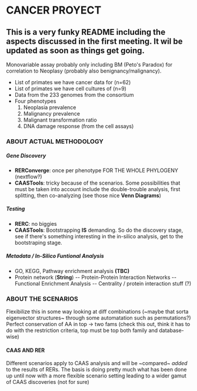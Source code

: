 # CANCER PROYECT

## This is a very funky README including the aspects discussed in the first meeting. It wil be updated as soon as things get going.
Monovariable assay probably only including BM (Peto's Paradox) for correlation to Neoplasy (probably also benignancy/malignancy).
- List of primates we have cancer data for (n=62)
- List of primates we have cell cultures of (n=9)
- Data from the 233 genomes from the consortium
- Four phenotypes
    1) Neoplasia prevalence
    2) Malignancy prevalence
    3) Malignant transformation ratio
    4) DNA damage response (from the cell assays) 

### ABOUT ACTUAL METHODOLOGY
##### Gene Discovery
- **RERConverge**: once per phenotype FOR THE WHOLE PHYLOGENY (nextflow?)
- **CAASTools**: tricky because of the scenarios. Some possibilities that must be taken into account include the double-trouble analysis, first splitting, then co-analyzing (see those nice **Venn Diagrams**)
##### Testing
- **RERC**: no biggies
- **CAASTools**: Bootstrapping **IS** demanding. So do the discovery stage, see if there's something interesting in the in-silico analysis, get to the bootstraping stage.
##### Metadata / In-Silico Funtional Analysis
- GO, KEGG, Pathway enrichment analysis **(TBC)**
- Protein network (**String**)
-- Protein-Protein Interaction Networks
-- Functional Enrichment Analysis
-- Centrality / protein interaction stuff (?)

### ABOUT THE SCENARIOS
Flexibilize this in some way looking at diff combinations (~maybe that sorta eigenvector structures~ through some automatation such as permutations?)
Perfect conservation of AA in top -> two fams (check this out, think it has to do with the restriction criteria, top must be top both family and database-wise)

#### CAAS AND RER
Different scenarios apply to CAAS analysis and will be ~compared~ *added* to the results of RERs.
The basis is doing pretty much what has been done up until now with a more flexible scenario setting leading to a wider gamut of CAAS discoveries (not for sure)
